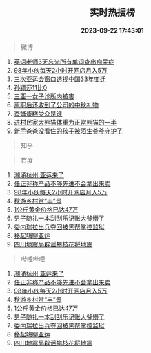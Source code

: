 <div align="center"><h2>实时热搜榜</h2><h4>2023-09-22 17:43:01</h4></div>

> 微博  

1. [英语老师3天忘光所有单词查出痴呆症](https://s.weibo.com/weibo?q=%23%E8%8B%B1%E8%AF%AD%E8%80%81%E5%B8%883%E5%A4%A9%E5%BF%98%E5%85%89%E6%89%80%E6%9C%89%E5%8D%95%E8%AF%8D%E6%9F%A5%E5%87%BA%E7%97%B4%E5%91%86%E7%97%87%23&t=31&band_rank=1&Refer=top)<br />
2. [98年小伙每天2小时开网店月入5万](https://s.weibo.com/weibo?q=%2398%E5%B9%B4%E5%B0%8F%E4%BC%99%E6%AF%8F%E5%A4%A92%E5%B0%8F%E6%97%B6%E5%BC%80%E7%BD%91%E5%BA%97%E6%9C%88%E5%85%A55%E4%B8%87%23&t=31&band_rank=2&Refer=top)<br />
3. [三次亚运会窗口透视中国33年变迁](https://s.weibo.com/weibo?q=%23%E4%B8%89%E6%AC%A1%E4%BA%9A%E8%BF%90%E4%BC%9A%E7%AA%97%E5%8F%A3%E9%80%8F%E8%A7%86%E4%B8%AD%E5%9B%BD33%E5%B9%B4%E5%8F%98%E8%BF%81%23&t=31&band_rank=3&Refer=top)<br />
4. [孙颖莎11比0](https://s.weibo.com/weibo?q=%23%E5%AD%99%E9%A2%96%E8%8E%8E11%E6%AF%940%23&t=31&band_rank=4&Refer=top)<br />
5. [三亚一女子诊所内被害](https://s.weibo.com/weibo?q=%23%E4%B8%89%E4%BA%9A%E4%B8%80%E5%A5%B3%E5%AD%90%E8%AF%8A%E6%89%80%E5%86%85%E8%A2%AB%E5%AE%B3%23&t=31&band_rank=5&Refer=top)<br />
6. [离职后还收到了公司的中秋礼物](https://s.weibo.com/weibo?q=%23%E7%A6%BB%E8%81%8C%E5%90%8E%E8%BF%98%E6%94%B6%E5%88%B0%E4%BA%86%E5%85%AC%E5%8F%B8%E7%9A%84%E4%B8%AD%E7%A7%8B%E7%A4%BC%E7%89%A9%23&t=31&band_rank=6&Refer=top)<br />
7. [蚕蛹蛋糕受众是谁](https://s.weibo.com/weibo?q=%E8%9A%95%E8%9B%B9%E8%9B%8B%E7%B3%95%E5%8F%97%E4%BC%97%E6%98%AF%E8%B0%81&t=31&band_rank=7&Refer=top)<br />
8. [进村民家大熊猫体重为正常熊猫的一半](https://s.weibo.com/weibo?q=%23%E8%BF%9B%E6%9D%91%E6%B0%91%E5%AE%B6%E5%A4%A7%E7%86%8A%E7%8C%AB%E4%BD%93%E9%87%8D%E4%B8%BA%E6%AD%A3%E5%B8%B8%E7%86%8A%E7%8C%AB%E7%9A%84%E4%B8%80%E5%8D%8A%23&t=31&band_rank=8&Refer=top)<br />
9. [新手爸爸没看住的孩子被陌生爷爷守护了](https://s.weibo.com/weibo?q=%23%E6%96%B0%E6%89%8B%E7%88%B8%E7%88%B8%E6%B2%A1%E7%9C%8B%E4%BD%8F%E7%9A%84%E5%AD%A9%E5%AD%90%E8%A2%AB%E9%99%8C%E7%94%9F%E7%88%B7%E7%88%B7%E5%AE%88%E6%8A%A4%E4%BA%86%23&t=31&band_rank=9&Refer=top)<br />

> 知乎  


> 百度  

1. [潮涌杭州 亚运来了](https://www.baidu.com/s?wd=%E6%BD%AE%E6%B6%8C%E6%9D%AD%E5%B7%9E+%E4%BA%9A%E8%BF%90%E6%9D%A5%E4%BA%86&sa=fyb_news&rsv_dl=fyb_news)<br />
2. [任正非称产品不够先进不会拿出来卖](https://www.baidu.com/s?wd=%E4%BB%BB%E6%AD%A3%E9%9D%9E%E7%A7%B0%E4%BA%A7%E5%93%81%E4%B8%8D%E5%A4%9F%E5%85%88%E8%BF%9B%E4%B8%8D%E4%BC%9A%E6%8B%BF%E5%87%BA%E6%9D%A5%E5%8D%96&sa=fyb_news&rsv_dl=fyb_news)<br />
3. [98年小伙每天2小时开网店月入5万](https://www.baidu.com/s?wd=98%E5%B9%B4%E5%B0%8F%E4%BC%99%E6%AF%8F%E5%A4%A92%E5%B0%8F%E6%97%B6%E5%BC%80%E7%BD%91%E5%BA%97%E6%9C%88%E5%85%A55%E4%B8%87&sa=fyb_news&rsv_dl=fyb_news)<br />
4. [秋游乡村赏“丰”景](https://www.baidu.com/s?wd=%E7%A7%8B%E6%B8%B8%E4%B9%A1%E6%9D%91%E8%B5%8F%E2%80%9C%E4%B8%B0%E2%80%9D%E6%99%AF&sa=fyb_news&rsv_dl=fyb_news)<br />
5. [1公斤黄金价格已达47万](https://www.baidu.com/s?wd=1%E5%85%AC%E6%96%A4%E9%BB%84%E9%87%91%E4%BB%B7%E6%A0%BC%E5%B7%B2%E8%BE%BE47%E4%B8%87&sa=fyb_news&rsv_dl=fyb_news)<br />
6. [男子随礼一本刮刮乐记账大爷懵了](https://www.baidu.com/s?wd=%E7%94%B7%E5%AD%90%E9%9A%8F%E7%A4%BC%E4%B8%80%E6%9C%AC%E5%88%AE%E5%88%AE%E4%B9%90%E8%AE%B0%E8%B4%A6%E5%A4%A7%E7%88%B7%E6%87%B5%E4%BA%86&sa=fyb_news&rsv_dl=fyb_news)<br />
7. [委内瑞拉出兵夺回被黑帮掌控监狱](https://www.baidu.com/s?wd=%E5%A7%94%E5%86%85%E7%91%9E%E6%8B%89%E5%87%BA%E5%85%B5%E5%A4%BA%E5%9B%9E%E8%A2%AB%E9%BB%91%E5%B8%AE%E6%8E%8C%E6%8E%A7%E7%9B%91%E7%8B%B1&sa=fyb_news&rsv_dl=fyb_news)<br />
8. [移起嗨聊亚运](https://www.baidu.com/s?wd=%23%E5%97%A8%E8%81%8A%E4%BA%9A%E8%BF%90%23&sa=fyb_news&rsv_dl=fyb_news)<br />
9. [四川地震局辟谣攀枝花将地震](https://www.baidu.com/s?wd=%E5%9B%9B%E5%B7%9D%E5%9C%B0%E9%9C%87%E5%B1%80%E8%BE%9F%E8%B0%A3%E6%94%80%E6%9E%9D%E8%8A%B1%E5%B0%86%E5%9C%B0%E9%9C%87&sa=fyb_news&rsv_dl=fyb_news)<br />

> 哔哩哔哩  

1. [潮涌杭州 亚运来了](https://www.baidu.com/s?wd=%E6%BD%AE%E6%B6%8C%E6%9D%AD%E5%B7%9E+%E4%BA%9A%E8%BF%90%E6%9D%A5%E4%BA%86&sa=fyb_news&rsv_dl=fyb_news)<br />
2. [任正非称产品不够先进不会拿出来卖](https://www.baidu.com/s?wd=%E4%BB%BB%E6%AD%A3%E9%9D%9E%E7%A7%B0%E4%BA%A7%E5%93%81%E4%B8%8D%E5%A4%9F%E5%85%88%E8%BF%9B%E4%B8%8D%E4%BC%9A%E6%8B%BF%E5%87%BA%E6%9D%A5%E5%8D%96&sa=fyb_news&rsv_dl=fyb_news)<br />
3. [98年小伙每天2小时开网店月入5万](https://www.baidu.com/s?wd=98%E5%B9%B4%E5%B0%8F%E4%BC%99%E6%AF%8F%E5%A4%A92%E5%B0%8F%E6%97%B6%E5%BC%80%E7%BD%91%E5%BA%97%E6%9C%88%E5%85%A55%E4%B8%87&sa=fyb_news&rsv_dl=fyb_news)<br />
4. [秋游乡村赏“丰”景](https://www.baidu.com/s?wd=%E7%A7%8B%E6%B8%B8%E4%B9%A1%E6%9D%91%E8%B5%8F%E2%80%9C%E4%B8%B0%E2%80%9D%E6%99%AF&sa=fyb_news&rsv_dl=fyb_news)<br />
5. [1公斤黄金价格已达47万](https://www.baidu.com/s?wd=1%E5%85%AC%E6%96%A4%E9%BB%84%E9%87%91%E4%BB%B7%E6%A0%BC%E5%B7%B2%E8%BE%BE47%E4%B8%87&sa=fyb_news&rsv_dl=fyb_news)<br />
6. [男子随礼一本刮刮乐记账大爷懵了](https://www.baidu.com/s?wd=%E7%94%B7%E5%AD%90%E9%9A%8F%E7%A4%BC%E4%B8%80%E6%9C%AC%E5%88%AE%E5%88%AE%E4%B9%90%E8%AE%B0%E8%B4%A6%E5%A4%A7%E7%88%B7%E6%87%B5%E4%BA%86&sa=fyb_news&rsv_dl=fyb_news)<br />
7. [委内瑞拉出兵夺回被黑帮掌控监狱](https://www.baidu.com/s?wd=%E5%A7%94%E5%86%85%E7%91%9E%E6%8B%89%E5%87%BA%E5%85%B5%E5%A4%BA%E5%9B%9E%E8%A2%AB%E9%BB%91%E5%B8%AE%E6%8E%8C%E6%8E%A7%E7%9B%91%E7%8B%B1&sa=fyb_news&rsv_dl=fyb_news)<br />
8. [移起嗨聊亚运](https://www.baidu.com/s?wd=%23%E5%97%A8%E8%81%8A%E4%BA%9A%E8%BF%90%23&sa=fyb_news&rsv_dl=fyb_news)<br />
9. [四川地震局辟谣攀枝花将地震](https://www.baidu.com/s?wd=%E5%9B%9B%E5%B7%9D%E5%9C%B0%E9%9C%87%E5%B1%80%E8%BE%9F%E8%B0%A3%E6%94%80%E6%9E%9D%E8%8A%B1%E5%B0%86%E5%9C%B0%E9%9C%87&sa=fyb_news&rsv_dl=fyb_news)<br />
